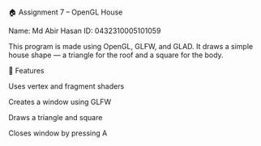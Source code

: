 🏠 Assignment 7 – OpenGL House

Name: Md Abir Hasan
ID: 0432310005101059

This program is made using OpenGL, GLFW, and GLAD.
It draws a simple house shape — a triangle for the roof and a square for the body.

🔹 Features

Uses vertex and fragment shaders

Creates a window using GLFW

Draws a triangle and square

Closes window by pressing A